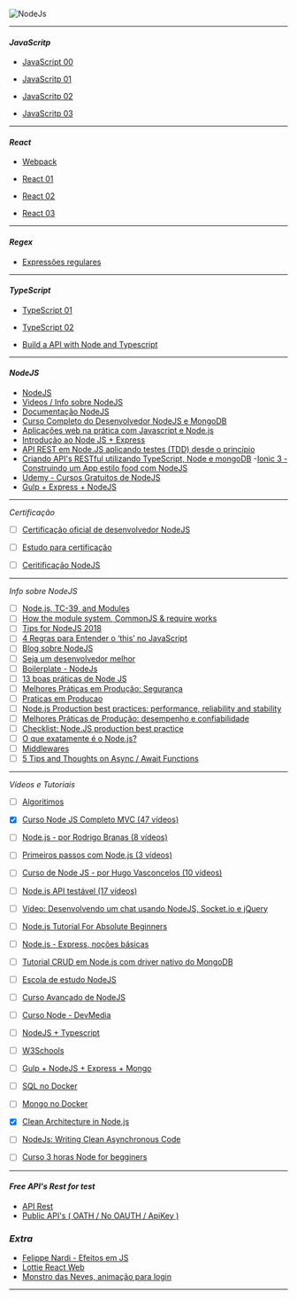 
![NodeJs](https://cdn.pixabay.com/photo/2015/04/23/17/41/node-js-736399_960_720.png)


---

#### *JavaScritp*

 - [JavaScript 00](https://cursos.alura.com.br/course/javascript-padroes-abordagem-funcional)

 - [JavaScritp 01](https://cursos.alura.com.br/course/javascript-es6-orientacao-a-objetos-parte-1)

 - [JavaScritp 02](https://cursos.alura.com.br/course/javascript-es6-orientacao-a-objetos-parte-2)

 - [JavaScritp 03](https://cursos.alura.com.br/course/javascript-es6-orientacao-a-objetos-parte-3)

---

#### *React*

- [Webpack](https://cursos.alura.com.br/course/webpack)

- [React 01](https://cursos.alura.com.br/course/react)

- [React 02](https://cursos.alura.com.br/course/react-parte-2)

- [React 03](https://cursos.alura.com.br/course/react-parte-3)

---

#### *Regex*

- [Expressões regulares](https://cursos.alura.com.br/course/expressoes-regulares)

---

#### *TypeScript*

 - [TypeScript 01](https://cursos.alura.com.br/course/typescript-parte1)

 - [TypeScript 02](https://cursos.alura.com.br/course/typescript-parte2)
 
 - [Build a API with Node and Typescript](https://www.sitepoint.com/how-to-use-typescript-to-build-a-node-api-with-express/?fbclid=IwAR19W-M72lvxFEv6jzMD0L_y08ZlehJ1YOMLYUkopitkq6TqwzST1_9uv0A) 
 
---

#### *NodeJS*

  - [NodeJS](https://cursos.alura.com.br/course/nodejs-avancado)
  - [Videos / Info sobre NodeJS](https://github.com/angelozero/nodejs-README/blob/master/README.md)
  - [Documentação NodeJS](https://nodejs.org/en/docs/)
  - [Curso Completo do Desenvolvedor NodeJS e MongoDB](https://www.udemy.com/curso-completo-do-desenvolvedor-nodejs/)
  - [Aplicações web na prática com Javascript e Node.js](https://www.udemy.com/aplicacoes-web-na-pratica-javascript-nodejs/)
  - [Introdução ao Node JS + Express](https://www.udemy.com/introducao-ao-node-js-express/)
  - [API REST em Node.JS aplicando testes (TDD) desde o princípio](https://www.udemy.com/api-rest-nodejs-com-testes/)
  - [Criando API's RESTful utilizando TypeScript, Node e mongoDB](https://www.udemy.com/criando-apis-restful-utilizando-typescript-node-e-mongodb/)
  -[Ionic 3 - Construindo um App estilo food com NodeJS](https://www.udemy.com/ionic-construindo-um-app-estilo-food-com-nodejs/)
  - [Udemy - Cursos Gratuitos de NodeJS](https://www.udemy.com/courses/search/?src=ukw&q=node&p=1&price=price-free)
  - [Gulp + Express + NodeJS](https://www.youtube.com/watch?v=s5S_5slvNGA)

----

*Certificação*

- [ ] [Certificação oficial de desenvolvedor NodeJS](https://www.infoq.com/br/news/2017/12/Node-certified-developer-exam)

- [ ] [Estudo para certificação](https://github.com/nodejs-certified-developer/certification)

- [ ] [Ceritificação NodeJS](https://foundation.nodejs.org/resources/certification)

----

*Info sobre NodeJS*

- [ ] [Node.js, TC-39, and Modules](https://hackernoon.com/node-js-tc-39-and-modules-a1118aecf95e)
- [ ] [How the module system, CommonJS & require works](https://blog.risingstack.com/node-js-at-scale-module-system-commonjs-require/)
- [ ] [Tips for NodeJS 2018](https://blog.risingstack.com/node-js-development-tips-2018/)
- [ ] [4 Regras para Entender o ‘this’ no JavaScript](https://blog.dmatoso.com/javascript-this-71dd763aad52)
- [ ] [Blog sobre NodeJS](https://blog.risingstack.com/)
- [ ] [Seja um desenvolvedor melhor](https://medium.com/@jonathanf07/seja-um-desenvolvedor-melhor-siga-esses-princ%C3%ADpios-66a12663cbe9)
- [ ] [Boilerplate - NodeJs](https://github.com/sahat/hackathon-starter)
- [ ] [13 boas práticas de Node JS](https://nodewebapps.com/2017/01/03/13-security-best-practices-for-your-web-application/)
- [ ] [Melhores Práticas em Produção: Segurança](http://expressjs.com/pt-br/advanced/best-practice-security.html)
- [ ] [Praticas em Producao](https://www.joyent.com/node-js/production)
- [ ] [Node.js Production best practices: performance, reliability and stability](http://maxprog.net.pl/node-js/node-js-production-best-practices-performance-reliability-and-stability/)
- [ ] [Melhores Práticas de Produção: desempenho e confiabilidade](http://expressjs.com/pt-br/advanced/best-practice-performance.html)
- [ ] [Checklist: Node.JS production best practice](http://goldbergyoni.com/checklist-best-practice-of-node-js-in-production/)
- [ ] [O que exatamente é o Node.js?](https://imasters.com.br/artigo/22016/javascript/o-que-exatamente-e-o-nodejs/)
- [ ] [Middlewares](http://expressjs.com/pt-br/guide/using-middleware.html)
- [ ] [5 Tips and Thoughts on Async / Await Functions](https://start.jcolemorrison.com/5-tips-and-thoughts-on-async-await-functions/)

----

*Vídeos e Tutoriais*

- [ ] [Algoritimos](https://www.youtube.com/playlist?list=PLHz_AreHm4dmSj0MHol_aoNYCSGFqvfXV)
- [x] [Curso Node JS Completo MVC (47 vídeos)](https://www.youtube.com/user/Jua0o0o/playlists?view=50&sort=dd&shelf_id=11)
- [ ] [Node.js - por Rodrigo Branas (8 vídeos)](https://www.youtube.com/playlist?list=PLQCmSnNFVYnTFo60Bt972f8HA4Td7WKwq)
- [ ] [Primeiros passos com Node.js (3 vídeos)](https://www.youtube.com/watch?v=gq9uGdZCKxI&list=PLRie4206YnP1LQfS--zYFSLAcSARduyrj)
- [ ] [Curso de Node JS - por Hugo Vasconcelos (10 vídeos)](https://www.youtube.com/watch?v=TuT46v8C-so&list=PLxNM4ef1Bpxgxa-Bgt9leCE1euHC14WI9)
- [ ] [Node.js API testável (17 vídeos)](https://www.youtube.com/playlist?list=PLz_YTBuxtxt74aOA2W8ArqZpsPlxP-JC9)
- [ ] [Vídeo: Desenvolvendo um chat usando NodeJS, Socket.io e jQuery](https://www.devmedia.com.br/desenvolvendo-um-chat-usando-nodejs-socket-io-e-jquery/31082)
- [ ] [Node.js Tutorial For Absolute Beginners](https://www.youtube.com/watch?v=U8XF6AFGqlc)
- [ ] [Node.js - Express, noções básicas](https://www.youtube.com/watch?v=wVo-UMit5Ig)
- [ ] [Tutorial CRUD em Node.js com driver nativo do MongoDB](http://www.luiztools.com.br/post/tutorial-crud-em-node-js-com-driver-nativo-do-mongodb/)
- [ ] [Escola de estudo NodeJS](https://nodeschool.io/pt-br/)
- [ ] [Curso Avançado de NodeJS](https://app.pluralsight.com/player?name=nodejs-advanced-m0&mode=live&clip=0&course=nodejs-advanced&author=samer-buna)
- [ ] [Curso Node - DevMedia](https://www.devmedia.com.br/curso/curso-de-node-js-primeiros-passos/1482)
- [ ] [NodeJS + Typescript](http://mherman.org/blog/2016/11/05/developing-a-restful-api-with-node-and-typescript/#.Wqgbc3XwaP8)
- [ ] [W3Schools](https://www.w3schools.com/nodejs/)
- [ ] [Gulp + NodeJS + Express + Mongo](https://www.youtube.com/watch?v=s5S_5slvNGA)
- [ ] [SQL no Docker](https://www.youtube.com/watch?v=skx_Oxdw9i0)
- [ ] [Mongo no Docker](https://www.youtube.com/watch?v=_pWnGGjaELY&list=PLxTkH01AauxT-HAd4roFmRi4JQiLPqYCf)
- [x] [Clean Architecture in Node.js](https://www.youtube.com/watch?v=CccZCy4eth4)
- [ ] [NodeJs: Writing Clean Asynchronous Code](https://www.youtube.com/watch?v=Jdm_OZCt1i0)
- [ ] [Curso 3 horas Node for begginers](https://www.youtube.com/watch?v=RLtyhwFtXQA)


---

#### *Free API's Rest for test*
  - [API Rest](https://reqres.in/)
  - [Public API's ( OATH / No OAUTH / ApiKey )](https://github.com/toddmotto/public-apis) 

### *Extra*
 - [Felippe Nardi - Efeitos em JS](https://github.com/felippenardi?tab=repositories)
 - [Lottie React Web](https://github.com/felippenardi/lottie-react-web)
 - [Monstro das Neves, animação para login](https://dribbble.com/shots/4249163-Animated-login-form-avatar)
 
 
 ---
 
 
